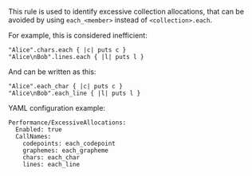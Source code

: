This rule is used to identify excessive collection allocations,
that can be avoided by using `each_<member>` instead of `<collection>.each`.

For example, this is considered inefficient:

```
"Alice".chars.each { |c| puts c }
"Alice\nBob".lines.each { |l| puts l }
```

And can be written as this:

```
"Alice".each_char { |c| puts c }
"Alice\nBob".each_line { |l| puts l }
```

YAML configuration example:

```
Performance/ExcessiveAllocations:
  Enabled: true
  CallNames:
    codepoints: each_codepoint
    graphemes: each_grapheme
    chars: each_char
    lines: each_line
```
